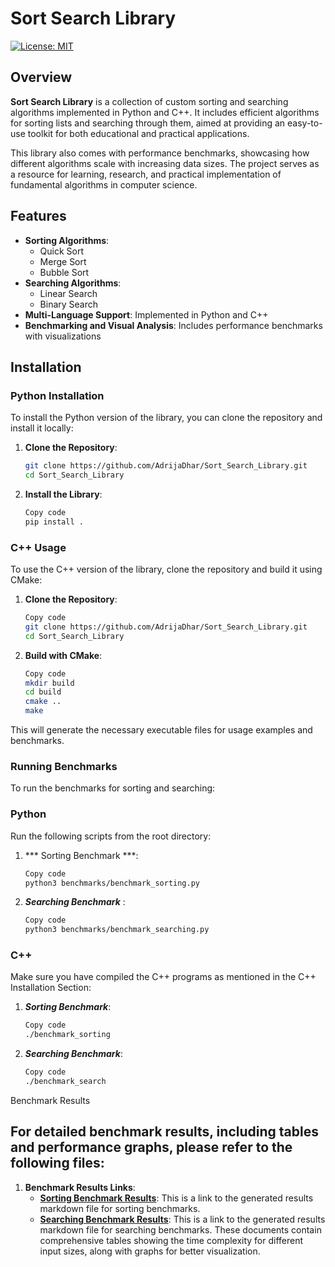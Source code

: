 # Sort Search Library

[![License: MIT](https://img.shields.io/badge/License-MIT-blue.svg)](LICENSE)

## Overview
**Sort Search Library** is a collection of custom sorting and searching algorithms implemented in Python and C++. It includes efficient algorithms for sorting lists and searching through them, aimed at providing an easy-to-use toolkit for both educational and practical applications.

This library also comes with performance benchmarks, showcasing how different algorithms scale with increasing data sizes. The project serves as a resource for learning, research, and practical implementation of fundamental algorithms in computer science.

## Features
- **Sorting Algorithms**:
  - Quick Sort
  - Merge Sort
  - Bubble Sort
- **Searching Algorithms**:
  - Linear Search
  - Binary Search
- **Multi-Language Support**: Implemented in Python and C++
- **Benchmarking and Visual Analysis**: Includes performance benchmarks with visualizations

## Installation

### Python Installation
To install the Python version of the library, you can clone the repository and install it locally:

1. **Clone the Repository**:
   ```sh
   git clone https://github.com/AdrijaDhar/Sort_Search_Library.git
   cd Sort_Search_Library
   
2. **Install the Library**:
    ```sh
    Copy code
    pip install .
### C++ Usage
To use the C++ version of the library, clone the repository and build it using CMake:

1. **Clone the Repository**:
    ```sh
    Copy code
    git clone https://github.com/AdrijaDhar/Sort_Search_Library.git
    cd Sort_Search_Library

2. **Build with CMake**:
    ```sh
    Copy code
    mkdir build
    cd build
    cmake ..
    make

This will generate the necessary executable files for usage examples and benchmarks.

### Running Benchmarks

To run the benchmarks for sorting and searching:

### Python
Run the following scripts from the root directory:

1. *** Sorting Benchmark ***:
    ```sh
    Copy code
    python3 benchmarks/benchmark_sorting.py

2. ***Searching Benchmark*** :
    ```sh
    Copy code
    python3 benchmarks/benchmark_searching.py
### C++
Make sure you have compiled the C++ programs as mentioned in the C++ Installation Section:

1. ***Sorting Benchmark***:
    ```sh
    Copy code
    ./benchmark_sorting
2. ***Searching Benchmark***:
    ```sh
    Copy code
    ./benchmark_search

Benchmark Results

## For detailed benchmark results, including tables and performance graphs, please refer to the following files:

1. **Benchmark Results Links**:
   - **[Sorting Benchmark Results](results/sorting_results.md)**: This is a link to the generated results markdown file for sorting benchmarks.
   - **[Searching Benchmark Results](results/searching_results.md)**: This is a link to the generated results markdown file for searching benchmarks.
These documents contain comprehensive tables showing the time complexity for different input sizes, along with graphs for better visualization.